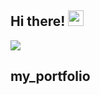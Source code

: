 ## Hi there! <img src="https://raw.githubusercontent.com/MartinHeinz/MartinHeinz/master/wave.gif" width="25px">

<img align="center" src="https://github-readme-stats.vercel.app/api/<CARD_TYPE>/?username=<USERNAME>&theme=<THEME_NAME>" />

## my_portfolio
